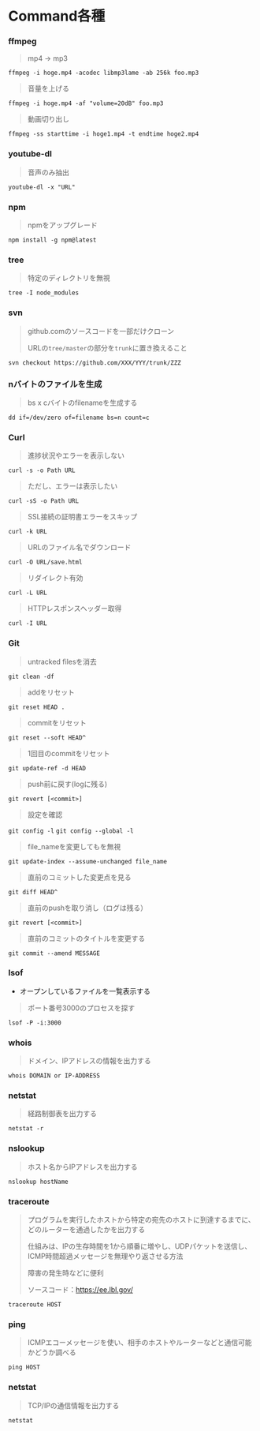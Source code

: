 # Command各種

### ffmpeg

> mp4 -> mp3

`ffmpeg -i hoge.mp4 -acodec libmp3lame -ab 256k foo.mp3`

> 音量を上げる

`ffmpeg -i hoge.mp4 -af "volume=20dB" foo.mp3`

> 動画切り出し

`ffmpeg -ss starttime -i hoge1.mp4 -t endtime hoge2.mp4`

### youtube-dl

> 音声のみ抽出

`youtube-dl -x "URL"`

### npm

> npmをアップグレード

`npm install -g npm@latest`

### tree

> 特定のディレクトリを無視

`tree -I node_modules`

### svn

> github.comのソースコードを一部だけクローン
>
> URLの`tree/master`の部分を`trunk`に置き換えること

`svn checkout https://github.com/XXX/YYY/trunk/ZZZ`

### nバイトのファイルを生成

> bs x cバイトのfilenameを生成する

`dd if=/dev/zero of=filename bs=n count=c`

### Curl

> 進捗状況やエラーを表示しない

`curl -s -o Path URL`

> ただし、エラーは表示したい

`curl -sS -o Path URL`

> SSL接続の証明書エラーをスキップ

`curl -k URL`

> URLのファイル名でダウンロード

`curl -O URL/save.html`

> リダイレクト有効

`curl -L URL`

> HTTPレスポンスヘッダー取得

`curl -I URL`

### Git

> untracked filesを消去

`git clean -df`

> addをリセット

`git reset HEAD .`

> commitをリセット

`git reset --soft HEAD^`

> 1回目のcommitをリセット

`git update-ref -d HEAD`

> push前に戻す(logに残る)

`git revert [<commit>]`

> 設定を確認

`git config -l`
`git config --global -l`

> file_nameを変更してもを無視

`git update-index --assume-unchanged file_name`

> 直前のコミットした変更点を見る

`git diff HEAD^`

> 直前のpushを取り消し（ログは残る）

`git revert [<commit>]`

> 直前のコミットのタイトルを変更する

`git commit --amend MESSAGE`

### lsof

- オープンしているファイルを一覧表示する

> ポート番号3000のプロセスを探す

`lsof -P -i:3000`

### whois

> ドメイン、IPアドレスの情報を出力する

`whois DOMAIN or IP-ADDRESS`

### netstat

> 経路制御表を出力する

`netstat -r`

### nslookup

> ホスト名からIPアドレスを出力する

`nslookup hostName`

### traceroute

> プログラムを実行したホストから特定の宛先のホストに到達するまでに、どのルーターを通過したかを出力する
>
> 仕組みは、IPの生存時間を1から順番に増やし、UDPパケットを送信し、ICMP時間超過メッセージを無理やり返させる方法
>
> 障害の発生時などに便利
>
> ソースコード：https://ee.lbl.gov/

`traceroute HOST`

### ping

> ICMPエコーメッセージを使い、相手のホストやルーターなどと通信可能かどうか調べる

`ping HOST`

### netstat

> TCP/IPの通信情報を出力する

`netstat`
